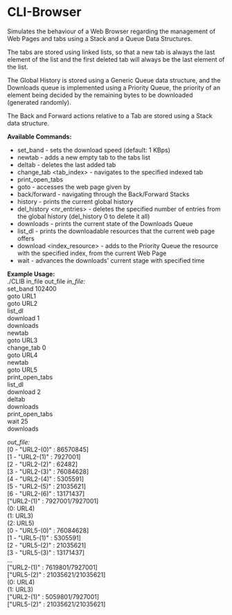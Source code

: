 # CLI-Browser
Simulates the behaviour of a Web Browser regarding the management of  Web Pages and tabs using a Stack and a Queue Data Structures.

The tabs are stored using linked lists, so that a new tab is always the last element of the list and the first deleted tab will always be
the last element of the list.

The Global History is stored using a Generic Queue data structure, and the Downloads queue is implemented using a Priority Queue, the
priority of an element being decided by the remaining bytes to be downloaded (generated randomly).

The Back and Forward actions relative to a Tab are stored using a Stack data structure.

**Available Commands:**<br />
 - set_band <bandwidth> - sets the download speed (default: 1 KBps)
 - newtab - adds a new empty tab to the tabs list
 - deltab - deletes the last added tab
 - change_tab <tab_index> - navigates to the specified indexed tab
 - print_open_tabs
 - goto <URL> - accesses the web page given by <URL>
 - back/forward - navigating through the Back/Forward Stacks
 - history - prints the current global history
 - del_history <nr_entries> - deletes the specified number of entries from the global history (del_history 0 to delete it all)
 - downloads - prints the current state of the Downloads Queue
 - list_dl - prints the downloadable resources that the current web page offers
 - download <index_resource> - adds to the Priority Queue the resource with the specified index, from the current Web Page
 - wait <seconds> - advances the downloads' current stage with specified time

**Example Usage:**<br />
./CLIB in_file out_file
*in_file:*<br />
set_band 102400<br />
goto URL1<br />
goto URL2<br />
list_dl<br />
download 1<br />
downloads<br />
newtab<br />
goto URL3<br />
change_tab 0<br />
goto URL4<br />
newtab<br />
goto URL5<br />
print_open_tabs<br />
list_dl<br />
download 2<br />
deltab<br />
downloads<br />
print_open_tabs<br />
wait 25<br />
downloads<br />

*out_file:*<br />
[0 - "URL2-(0)" : 86570845]<br />
[1 - "URL2-(1)" : 7927001]<br />
[2 - "URL2-(2)" : 62482]<br />
[3 - "URL2-(3)" : 76084628]<br />
[4 - "URL2-(4)" : 5305591]<br />
[5 - "URL2-(5)" : 21035621]<br />
[6 - "URL2-(6)" : 13171437]<br />
["URL2-(1)" : 7927001/7927001]<br />
(0: URL4)<br />
(1: URL3)<br />
(2: URL5)<br />
[0 - "URL5-(0)" : 76084628]<br />
[1 - "URL5-(1)" : 5305591]<br />
[2 - "URL5-(2)" : 21035621]<br />
[3 - "URL5-(3)" : 13171437]<br />
...<br />
["URL2-(1)" : 7619801/7927001]<br />
["URL5-(2)" : 21035621/21035621]<br />
(0: URL4)<br />
(1: URL3)<br />
["URL2-(1)" : 5059801/7927001]<br />
["URL5-(2)" : 21035621/21035621]<br />

